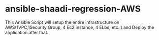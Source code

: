 # ansible-shaadi-regression-AWS
This Ansible Script will setup the entire infrastructure on AWS(1VPC,1Security Group, 4 Ec2 instance, 4 ELbs, etc..) and Deploy the application after that.
